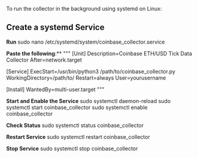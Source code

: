 To run the collector in the background using systemd on Linux:

## Create a systemd Service
**Run**
sudo nano /etc/systemd/system/coinbase_collector.service

**Paste the following**:**
"""
[Unit]
Description=Coinbase ETH/USD Tick Data Collector
After=network.target

[Service]
ExecStart=/usr/bin/python3 /path/to/coinbase_collector.py
WorkingDirectory=/path/to/
Restart=always
User=yourusername

[Install]
WantedBy=multi-user.target
"""

**Start and Enable the Service**
sudo systemctl daemon-reload
sudo systemctl start coinbase_collector
sudo systemctl enable coinbase_collector

**Check Status**
sudo systemctl status coinbase_collector

**Restart Service**
sudo systemctl restart coinbase_collector

**Stop Service**
sudo systemctl stop coinbase_collector
